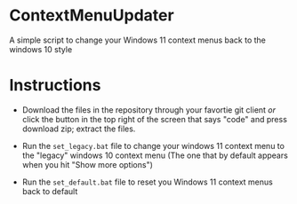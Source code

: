 # ContextMenuUpdater
A simple script to change your Windows 11 context menus back to the windows 10 style

# Instructions
- Download the files in the repository through your favortie git client _or_ click the button in the top right of the screen that says "code" and press download zip; extract the files.

- Run the `set_legacy.bat` file to change your windows 11 context menu to the "legacy" windows 10 context menu (The one that by default appears when you hit "Show more options")

- Run the `set_default.bat` file to reset you Windows 11 context menus back to default

